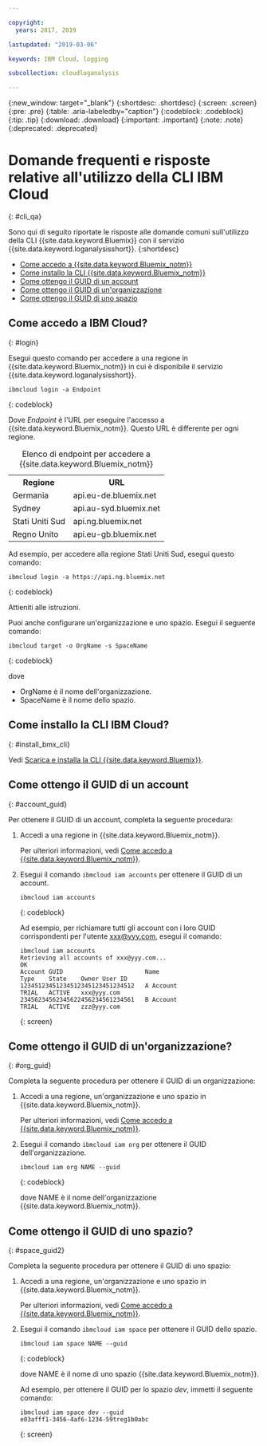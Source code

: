 ```yaml
---

copyright:
  years: 2017, 2019

lastupdated: "2019-03-06"

keywords: IBM Cloud, logging

subcollection: cloudloganalysis

---
```


{:new_window: target="_blank"}
{:shortdesc: .shortdesc}
{:screen: .screen}
{:pre: .pre}
{:table: .aria-labeledby="caption"}
{:codeblock: .codeblock}
{:tip: .tip}
{:download: .download}
{:important: .important}
{:note: .note}
{:deprecated: .deprecated}


# Domande frequenti e risposte relative all'utilizzo della CLI IBM Cloud
{: #cli_qa}

Sono qui di seguito riportate le risposte alle domande comuni sull'utilizzo della CLI {{site.data.keyword.Bluemix}} con il servizio {{site.data.keyword.loganalysisshort}}. 
{:shortdesc}

* [Come accedo a {{site.data.keyword.Bluemix_notm}}](/docs/services/CloudLogAnalysis/qa?topic=cloudloganalysis-cli_qa#login)
* [Come installo la CLI {{site.data.keyword.Bluemix_notm}}](/docs/services/CloudLogAnalysis/qa?topic=cloudloganalysis-cli_qa#install_bmx_cli)
* [Come ottengo il GUID di un account](/docs/services/CloudLogAnalysis/qa?topic=cloudloganalysis-cli_qa#account_guid)
* [Come ottengo il GUID di un'organizzazione](/docs/services/CloudLogAnalysis/qa?topic=cloudloganalysis-cli_qa#org_guid)
* [Come ottengo il GUID di uno spazio](/docs/services/CloudLogAnalysis/qa?topic=cloudloganalysis-cli_qa#space_guid)

## Come accedo a IBM Cloud?
{: #login}

Esegui questo comando per accedere a una regione in {{site.data.keyword.Bluemix_notm}} in cui è disponibile il servizio {{site.data.keyword.loganalysisshort}}.

```
ibmcloud login -a Endpoint
```
{: codeblock}
	
Dove *Endpoint* è l'URL per eseguire l'accesso a {{site.data.keyword.Bluemix_notm}}. Questo URL è differente per ogni regione.
	
<table>
    <caption>Elenco di endpoint per accedere a {{site.data.keyword.Bluemix_notm}}</caption>
	<tr>
	  <th>Regione</th>
	  <th>URL</th>
	</tr>
	<tr>
	  <td>Germania</td>
	  <td>api.eu-de.bluemix.net</td>
	</tr>
	<tr>
	  <td>Sydney</td>
	  <td>api.au-syd.bluemix.net</td>
	</tr>
	<tr>
	  <td>Stati Uniti Sud</td>
	  <td>api.ng.bluemix.net</td>
	</tr>
	<tr>
	  <td>Regno Unito</td>
	  <td>api.eu-gb.bluemix.net</td>
	</tr>
</table>

Ad esempio, per accedere alla regione Stati Uniti Sud, esegui questo comando:
	
```
ibmcloud login -a https://api.ng.bluemix.net
```
{: codeblock}

Attieniti alle istruzioni. 

Puoi anche configurare un'organizzazione e uno spazio. Esegui il seguente comando:

```
ibmcloud target -o OrgName -s SpaceName
```
{: codeblock}

dove

* OrgName è il nome dell'organizzazione.
* SpaceName è il nome dello spazio.

	
	
## Come installo la CLI IBM Cloud?
{: #install_bmx_cli}

Vedi [Scarica e installa la CLI {{site.data.keyword.Bluemix}}](/docs/cli?topic=cloud-cli-ibmcloud-cli#overview).



## Come ottengo il GUID di un account
{: #account_guid}
	
Per ottenere il GUID di un account, completa la seguente procedura:
	
1. Accedi a una regione in {{site.data.keyword.Bluemix_notm}}. 

    Per ulteriori informazioni, vedi [Come accedo a {{site.data.keyword.Bluemix_notm}}](/docs/services/CloudLogAnalysis/qa?topic=cloudloganalysis-cli_qa#login).
	
2. Esegui il comando `ibmcloud iam accounts` per ottenere il GUID di un account.

    ```
	ibmcloud iam accounts
	```
	{: codeblock} 
	
	Ad esempio, per richiamare tutti gli account con i loro GUID corrispondenti per l'utente xxx@yyy.com, esegui il comando:
	
	```
	ibmcloud iam accounts
	Retrieving all accounts of xxx@yyy.com...
    OK
    Account GUID                       Name                               Type    State    Owner User ID   
    12345123451234512345123451234512   A Account                          TRIAL   ACTIVE   xxx@yyy.com   
    23456234562345622456234561234561   B Account                          TRIAL   ACTIVE   zzz@yyy.com   
	```
	{: screen}

	
## Come ottengo il GUID di un'organizzazione?
{: #org_guid}

Completa la seguente procedura per ottenere il GUID di un organizzazione:
	
1. Accedi a una regione, un'organizzazione e uno spazio in {{site.data.keyword.Bluemix_notm}}. 

    Per ulteriori informazioni, vedi [Come accedo a {{site.data.keyword.Bluemix_notm}}](/docs/services/CloudLogAnalysis/qa?topic=cloudloganalysis-cli_qa#login).

2. Esegui il comando `ibmcloud iam org` per ottenere il GUID dell'organizzazione. 

    ```
    ibmcloud iam org NAME --guid
    ```
    {: codeblock}
	
    dove NAME è il nome dell'organizzazione {{site.data.keyword.Bluemix_notm}}.        
		
		
		
## Come ottengo il GUID di uno spazio?
{: #space_guid2}
	
Completa la seguente procedura per ottenere il GUID di uno spazio:
	
1. Accedi a una regione, un'organizzazione e uno spazio in {{site.data.keyword.Bluemix_notm}}. 

    Per ulteriori informazioni, vedi [Come accedo a {{site.data.keyword.Bluemix_notm}}](/docs/services/CloudLogAnalysis/qa?topic=cloudloganalysis-cli_qa#login).
	
2. Esegui il comando `ibmcloud iam space` per ottenere il GUID dello spazio. 

    ```
    ibmcloud iam space NAME --guid
    ```
    {: codeblock}
	
    dove NAME è il nome di uno spazio {{site.data.keyword.Bluemix_notm}}. 
	
    Ad esempio, per ottenere il GUID per lo spazio *dev*, immetti il seguente comando:
	
    ```
    ibmcloud iam space dev --guid
    e03afff1-3456-4af6-1234-59treg1b0abc
    ```
    {: screen}




		
		

